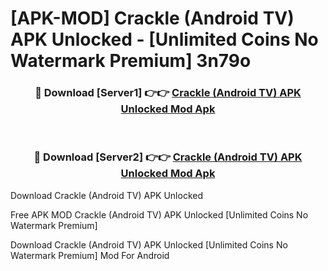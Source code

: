 # [APK-MOD] Crackle (Android TV) APK Unlocked - [Unlimited Coins No Watermark Premium] 3n79o



<div align="center">
<h3>🔴 Download [Server1] 👉👉 <a href="https://momento.my/?title=Crackle_(Android_TV)_APK_Unlocked">Crackle (Android TV) APK Unlocked Mod Apk</a></h3><br>

<h3>🔴 Download [Server2] 👉👉 <a href="https://momento.my/?title=Crackle_(Android_TV)_APK_Unlocked">Crackle (Android TV) APK Unlocked Mod Apk</a></h3>
</div>



Download Crackle (Android TV) APK Unlocked 

Free APK MOD Crackle (Android TV) APK Unlocked [Unlimited Coins No Watermark Premium]

Download Crackle (Android TV) APK Unlocked [Unlimited Coins No Watermark Premium] Mod For Android
